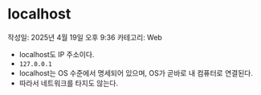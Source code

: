 # localhost

작성일: 2025년 4월 19일 오후 9:36
카테고리: Web

- localhost도 IP 주소이다.
- `127.0.0.1`
- localhost는 OS 수준에서 명세되어 있으며, OS가 곧바로 내 컴퓨터로 연결된다.
- 따라서 네트워크를 타지도 않는다.